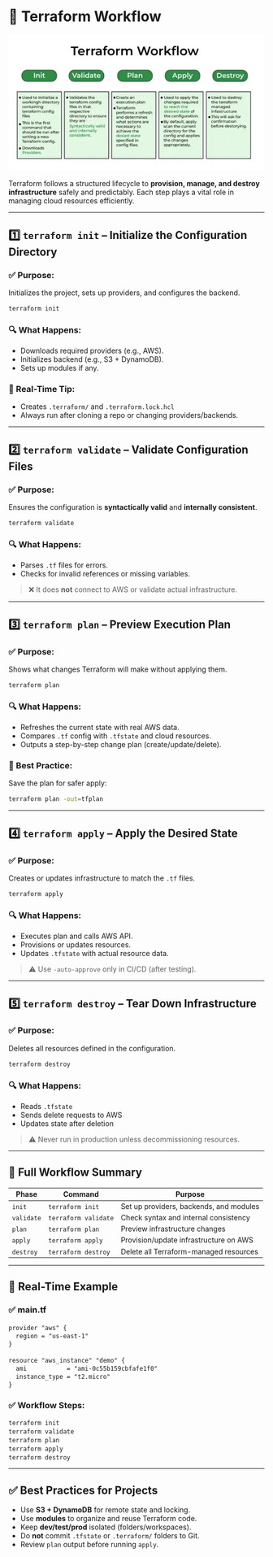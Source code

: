 
# 🧠 Terraform Workflow

![Terraform Workflow](../Diagrams/tf-workflow.png)

Terraform follows a structured lifecycle to **provision, manage, and destroy infrastructure** safely and predictably. Each step plays a vital role in managing cloud resources efficiently.

---

## 1️⃣ `terraform init` – Initialize the Configuration Directory

### ✅ Purpose:
Initializes the project, sets up providers, and configures the backend.

```bash
terraform init
````

### 🔍 What Happens:

* Downloads required providers (e.g., AWS).
* Initializes backend (e.g., S3 + DynamoDB).
* Sets up modules if any.

### 🧠 Real-Time Tip:

* Creates `.terraform/` and `.terraform.lock.hcl`
* Always run after cloning a repo or changing providers/backends.

---

## 2️⃣ `terraform validate` – Validate Configuration Files

### ✅ Purpose:

Ensures the configuration is **syntactically valid** and **internally consistent**.

```bash
terraform validate
```

### 🔍 What Happens:

* Parses `.tf` files for errors.
* Checks for invalid references or missing variables.

> ❌ It does **not** connect to AWS or validate actual infrastructure.

---

## 3️⃣ `terraform plan` – Preview Execution Plan

### ✅ Purpose:

Shows what changes Terraform will make without applying them.

```bash
terraform plan
```

### 🔍 What Happens:

* Refreshes the current state with real AWS data.
* Compares `.tf` config with `.tfstate` and cloud resources.
* Outputs a step-by-step change plan (create/update/delete).

### 🧠 Best Practice:

Save the plan for safer apply:

```bash
terraform plan -out=tfplan
```

---

## 4️⃣ `terraform apply` – Apply the Desired State

### ✅ Purpose:

Creates or updates infrastructure to match the `.tf` files.

```bash
terraform apply
```

### 🔍 What Happens:

* Executes plan and calls AWS API.
* Provisions or updates resources.
* Updates `.tfstate` with actual resource data.

> ⚠️ Use `-auto-approve` only in CI/CD (after testing).

---

## 5️⃣ `terraform destroy` – Tear Down Infrastructure

### ✅ Purpose:

Deletes all resources defined in the configuration.

```bash
terraform destroy
```

### 🔍 What Happens:

* Reads `.tfstate`
* Sends delete requests to AWS
* Updates state after deletion

> ⚠️ Never run in production unless decommissioning resources.

---

## 🔄 Full Workflow Summary

| Phase      | Command              | Purpose                                 |
| ---------- | -------------------- | --------------------------------------- |
| `init`     | `terraform init`     | Set up providers, backends, and modules |
| `validate` | `terraform validate` | Check syntax and internal consistency   |
| `plan`     | `terraform plan`     | Preview infrastructure changes          |
| `apply`    | `terraform apply`    | Provision/update infrastructure on AWS  |
| `destroy`  | `terraform destroy`  | Delete all Terraform-managed resources  |

---

## 📘 Real-Time Example

### ✅ main.tf

```hcl
provider "aws" {
  region = "us-east-1"
}

resource "aws_instance" "demo" {
  ami           = "ami-0c55b159cbfafe1f0"
  instance_type = "t2.micro"
}
```

### ✅ Workflow Steps:

```bash
terraform init
terraform validate
terraform plan
terraform apply
terraform destroy
```

---

## ✅ Best Practices for Projects

* Use **S3 + DynamoDB** for remote state and locking.
* Use **modules** to organize and reuse Terraform code.
* Keep **dev/test/prod** isolated (folders/workspaces).
* Do **not** commit `.tfstate` or `.terraform/` folders to Git.
* Review `plan` output before running `apply`.


